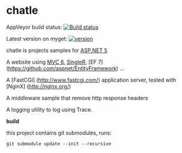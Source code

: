 chatle
======
AppVeyor build status: [![Build status](https://ci.appveyor.com/api/projects/status/4q8ib00p44p1n6wv/branch/master?svg=true)](https://ci.appveyor.com/project/aguacongas/chatle/branch/master)

Latest version on myget: [![version](https://img.shields.io/myget/chatle/v/ChatLe.HttpUtility.svg?style=flat)](https://www.myget.org/F/chatle/)


chatle is projects samples for 
[ASP.NET 5](https://github.com/aspnet/home)

A website using [MVC 6](https://github.com/aspnet/mvc), [SingleR](https://github.com/aspnet/signalR-Server), [EF 7] (https://github.com/aspnet/EntityFramework) ...

A [FastCGI] (http://www.fastcgi.com/) application server, tested with [NginX] (http://nginx.org/)

A middleware sample that remove http response headers

A logging utility to log using Trace.

**build**

this project contains git submodules, runs:

    git submodule update --init --recursive
